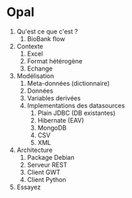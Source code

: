 # Opal

1. Qu'est ce que c'est ?
    1. BioBank flow
2. Contexte
	1. Excel
	2. Format hétérogène
    3. Echange
3. Modélisation
    1. Meta-données (dictionnaire)
    2. Données
    3. Variables derivées
    4. Implementations des datasources
        1. Plain JDBC (DB existantes)
        2. Hibernate (EAV)
        3. MongoDB
        4. CSV
        5. XML
4. Architecture
    1. Package Debian  
    2. Serveur REST
    3. Client GWT
    4. Client Python
5. Essayez



